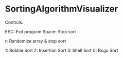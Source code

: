# SortingAlgorithmVisualizer

Controls:

ESC: Exit program
Space: Stop sort

r: Randomize array & stop sort

1: Bubble Sort
2: Insertion Sort
3: Shell Sort
0: Bogo Sort
